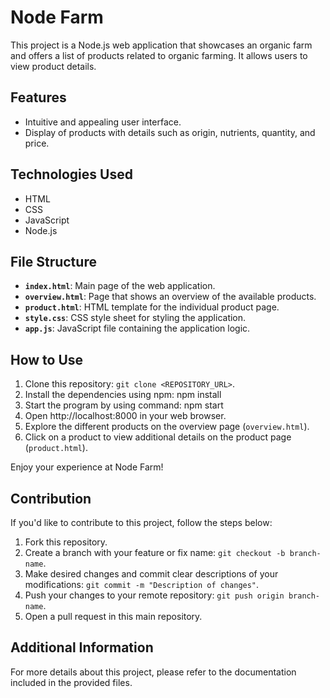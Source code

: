 # Node Farm

This project is a Node.js web application that showcases an organic farm and offers a list of products related to organic farming. It allows users to view product details.

## Features

- Intuitive and appealing user interface.
- Display of products with details such as origin, nutrients, quantity, and price.

## Technologies Used

- HTML
- CSS
- JavaScript
- Node.js

## File Structure

- **`index.html`**: Main page of the web application.
- **`overview.html`**: Page that shows an overview of the available products.
- **`product.html`**: HTML template for the individual product page.
- **`style.css`**: CSS style sheet for styling the application.
- **`app.js`**: JavaScript file containing the application logic.

## How to Use

1. Clone this repository: `git clone <REPOSITORY_URL>`.
2. Install the dependencies using npm: npm install
3. Start the program by using command: npm start
4. Open http://localhost:8000 in your web browser.
5. Explore the different products on the overview page (`overview.html`).
6. Click on a product to view additional details on the product page (`product.html`).

Enjoy your experience at Node Farm!

## Contribution

If you'd like to contribute to this project, follow the steps below:

1. Fork this repository.
2. Create a branch with your feature or fix name: `git checkout -b branch-name`.
3. Make desired changes and commit clear descriptions of your modifications: `git commit -m "Description of changes"`.
4. Push your changes to your remote repository: `git push origin branch-name`.
5. Open a pull request in this main repository.

## Additional Information

For more details about this project, please refer to the documentation included in the provided files.
